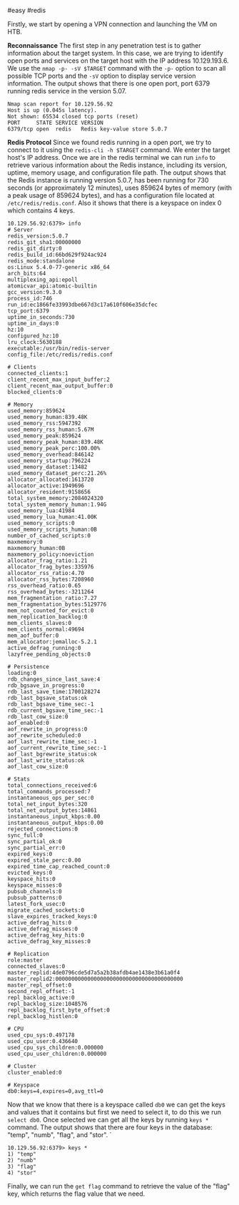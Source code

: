 #easy 
#redis

Firstly, we start by opening a VPN connection and launching the VM on HTB.

**Reconnaissance**
The first step in any penetration test is to gather information about the target system. In this case, we are trying to identify open ports and services on the target host with the IP address 10.129.193.6. We use the `nmap -p- -sV $TARGET` command with the `-p-` option to scan all possible TCP ports and the `-sV` option to display service version information. The output shows that there is one open port,  port 6379 running redis service in the version 5.07.

```
Nmap scan report for 10.129.56.92
Host is up (0.045s latency).
Not shown: 65534 closed tcp ports (reset)
PORT     STATE SERVICE VERSION
6379/tcp open  redis   Redis key-value store 5.0.7
```

**Redis Protocol**
Since we found redis running in a open port, we try to connect to it using the `redis-cli -h $TARGET` command. We enter the target host's IP address. Once we are in the redis terminal we can run `info` to retrieve various information about the Redis instance, including its version, uptime, memory usage, and configuration file path. The output shows that the Redis instance is running version 5.0.7, has been running for 730 seconds (or approximately 12 minutes), uses 859624 bytes of memory (with a peak usage of 859624 bytes), and has a configuration file located at `/etc/redis/redis.conf`. Also it shows that there is a keyspace on index 0 which contains 4 keys.

```
10.129.56.92:6379> info
# Server
redis_version:5.0.7
redis_git_sha1:00000000
redis_git_dirty:0
redis_build_id:66bd629f924ac924
redis_mode:standalone
os:Linux 5.4.0-77-generic x86_64
arch_bits:64
multiplexing_api:epoll
atomicvar_api:atomic-builtin
gcc_version:9.3.0
process_id:746
run_id:ec1866fe33993dbe667d3c17a610f606e35dcfec
tcp_port:6379
uptime_in_seconds:730
uptime_in_days:0
hz:10
configured_hz:10
lru_clock:5630188
executable:/usr/bin/redis-server
config_file:/etc/redis/redis.conf

# Clients
connected_clients:1
client_recent_max_input_buffer:2
client_recent_max_output_buffer:0
blocked_clients:0

# Memory
used_memory:859624
used_memory_human:839.48K
used_memory_rss:5947392
used_memory_rss_human:5.67M
used_memory_peak:859624
used_memory_peak_human:839.48K
used_memory_peak_perc:100.00%
used_memory_overhead:846142
used_memory_startup:796224
used_memory_dataset:13482
used_memory_dataset_perc:21.26%
allocator_allocated:1613720
allocator_active:1949696
allocator_resident:9158656
total_system_memory:2084024320
total_system_memory_human:1.94G
used_memory_lua:41984
used_memory_lua_human:41.00K
used_memory_scripts:0
used_memory_scripts_human:0B
number_of_cached_scripts:0
maxmemory:0
maxmemory_human:0B
maxmemory_policy:noeviction
allocator_frag_ratio:1.21
allocator_frag_bytes:335976
allocator_rss_ratio:4.70
allocator_rss_bytes:7208960
rss_overhead_ratio:0.65
rss_overhead_bytes:-3211264
mem_fragmentation_ratio:7.27
mem_fragmentation_bytes:5129776
mem_not_counted_for_evict:0
mem_replication_backlog:0
mem_clients_slaves:0
mem_clients_normal:49694
mem_aof_buffer:0
mem_allocator:jemalloc-5.2.1
active_defrag_running:0
lazyfree_pending_objects:0

# Persistence
loading:0
rdb_changes_since_last_save:4
rdb_bgsave_in_progress:0
rdb_last_save_time:1700128274
rdb_last_bgsave_status:ok
rdb_last_bgsave_time_sec:-1
rdb_current_bgsave_time_sec:-1
rdb_last_cow_size:0
aof_enabled:0
aof_rewrite_in_progress:0
aof_rewrite_scheduled:0
aof_last_rewrite_time_sec:-1
aof_current_rewrite_time_sec:-1
aof_last_bgrewrite_status:ok
aof_last_write_status:ok
aof_last_cow_size:0

# Stats
total_connections_received:6
total_commands_processed:7
instantaneous_ops_per_sec:0
total_net_input_bytes:320
total_net_output_bytes:14861
instantaneous_input_kbps:0.00
instantaneous_output_kbps:0.00
rejected_connections:0
sync_full:0
sync_partial_ok:0
sync_partial_err:0
expired_keys:0
expired_stale_perc:0.00
expired_time_cap_reached_count:0
evicted_keys:0
keyspace_hits:0
keyspace_misses:0
pubsub_channels:0
pubsub_patterns:0
latest_fork_usec:0
migrate_cached_sockets:0
slave_expires_tracked_keys:0
active_defrag_hits:0
active_defrag_misses:0
active_defrag_key_hits:0
active_defrag_key_misses:0

# Replication
role:master
connected_slaves:0
master_replid:4de0796cde5d7a5a2b38afdb4ae1438e3b61a0f4
master_replid2:0000000000000000000000000000000000000000
master_repl_offset:0
second_repl_offset:-1
repl_backlog_active:0
repl_backlog_size:1048576
repl_backlog_first_byte_offset:0
repl_backlog_histlen:0

# CPU
used_cpu_sys:0.497178
used_cpu_user:0.436640
used_cpu_sys_children:0.000000
used_cpu_user_children:0.000000

# Cluster
cluster_enabled:0

# Keyspace
db0:keys=4,expires=0,avg_ttl=0

```
Now that we know that there is a keyspace called `db0` we can get the keys and values that it contains but first we need to select it, to do this we run `select db0`.
Once selected we can get all the keys by running `keys *` command. The output shows that there are four keys in the database: "temp", "numb", "flag", and "stor".
`
```
10.129.56.92:6379> keys *
1) "temp"
2) "numb"
3) "flag"
4) "stor"
```

Finally, we can run the `get flag` command to retrieve the value of the "flag" key, which returns the flag value that we need.